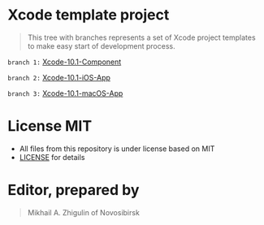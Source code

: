 # Xcode template project

> This tree with branches represents a set of Xcode project templates to make easy start of development process.

`branch 1:` [Xcode-10.1-Component](https://github.com/perseusrealdeal/XcodeTemplateProject/tree/Xcode-10.1-Component)

`branch 2:` [Xcode-10.1-iOS-App](https://github.com/perseusrealdeal/XcodeTemplateProject/tree/Xcode-10.1-iOS-App)

`branch 3:` [Xcode-10.1-macOS-App](https://github.com/perseusrealdeal/XcodeTemplateProject/tree/Xcode-10.1-macOS-App)

# License MIT

- All files from this repository is under license based on MIT
- [LICENSE](/LICENSE) for details

# Editor, prepared by

> Mikhail A. Zhigulin of Novosibirsk

